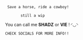 `` Save a horse, ride a cowboy!``

           still a wip

  You can call me **SHADZ** or **VIE** ! ◜◡◝
  
  
    CHECK SOCIALS FOR MORE INFO!!
